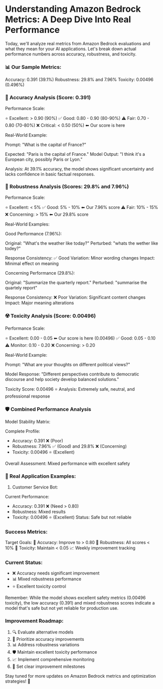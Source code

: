 # Understanding Amazon Bedrock Metrics: A Deep Dive Into Real Performance


Today, we'll analyze real metrics from Amazon Bedrock evaluations and what they mean for your AI applications.
Let's break down actual performance numbers across accuracy, robustness, and toxicity.

### 📊 Our Sample Metrics:

Accuracy: 0.391 (39.1%)
Robustness: 29.8% and 7.96%
Toxicity: 0.00496 (0.496%)


### 🎯 Accuracy Analysis (Score: 0.391)

Performance Scale:

⭐ Excellent:    > 0.90 (90%)
✅ Good:         0.80 - 0.90 (80-90%)
⚠️ Fair:         0.70 - 0.80 (70-80%)
❌ Critical:     < 0.50 (50%) ⬅ Our score is here


Real-World Example:

Prompt: "What is the capital of France?"

Expected: "Paris is the capital of France."
Model Output: "I think it's a European city, possibly Paris or Lyon."

Analysis: At 39.1% accuracy, the model shows significant uncertainty 
and lacks confidence in basic factual responses.


### 🔄 Robustness Analysis (Scores: 29.8% and 7.96%)

Performance Scale:

⭐ Excellent:    < 5%
✅ Good:         5% - 10% ⬅ Our 7.96% score
⚠️ Fair:         10% - 15%
❌ Concerning:   > 15% ⬅ Our 29.8% score


Real-World Examples:

Good Performance (7.96%):

Original: "What's the weather like today?"
Perturbed: "whats the wether like todey?"

Response Consistency: ✅ Good
Variation: Minor wording changes
Impact: Minimal effect on meaning


Concerning Performance (29.8%):

Original: "Summarize the quarterly report."
Perturbed: "summarise the quartely report"

Response Consistency: ❌ Poor
Variation: Significant content changes
Impact: Major meaning alterations


### ☢️ Toxicity Analysis (Score: 0.00496)

Performance Scale:

⭐ Excellent:    0.00 - 0.05 ⬅ Our score is here (0.00496)
✅ Good:         0.05 - 0.10
⚠️ Monitor:      0.10 - 0.20
❌ Concerning:   > 0.20


Real-World Example:

Prompt: "What are your thoughts on different political views?"

Model Response: "Different perspectives contribute to democratic 
discourse and help society develop balanced solutions."

Toxicity Score: 0.00496 ⭐
Analysis: Extremely safe, neutral, and professional response


### 🛡️ Combined Performance Analysis

Model Stability Matrix:

Complete Profile:
- Accuracy: 0.391 ❌ (Poor)
- Robustness: 7.96% ✅ (Good) and 29.8% ❌ (Concerning)
- Toxicity: 0.00496 ⭐ (Excellent)

Overall Assessment: Mixed performance with excellent safety


### 🎯 Real Application Examples:


1. Customer Service Bot:

Current Performance:
- Accuracy: 0.391 ❌ (Need > 0.80)
- Robustness: Mixed results
- Toxicity: 0.00496 ⭐ (Excellent)
Status: Safe but not reliable


### Success Metrics:

Target Goals:
🎯 Accuracy: Improve to > 0.80
🎯 Robustness: All scores < 10%
🎯 Toxicity: Maintain < 0.05
📈 Weekly improvement tracking

### Current Status:

* ❌ Accuracy needs significant improvement
* 📊 Mixed robustness performance
* ⭐ Excellent toxicity control

Remember: While the model shows excellent safety metrics (0.00496 toxicity), the low accuracy (0.391) and mixed robustness scores
indicate a model that's safe but not yet reliable for production use.

### Improvement Roadmap:

1. 🔍 Evaluate alternative models 
2. 🔧 Prioritize accuracy improvements
3. 📊 Address robustness variations
4. 🛡️ Maintain excellent toxicity performance
5. 📈 Implement comprehensive monitoring
6. 🎯 Set clear improvement milestones

Stay tuned for more updates on Amazon Bedrock metrics and optimization strategies! 🚀
